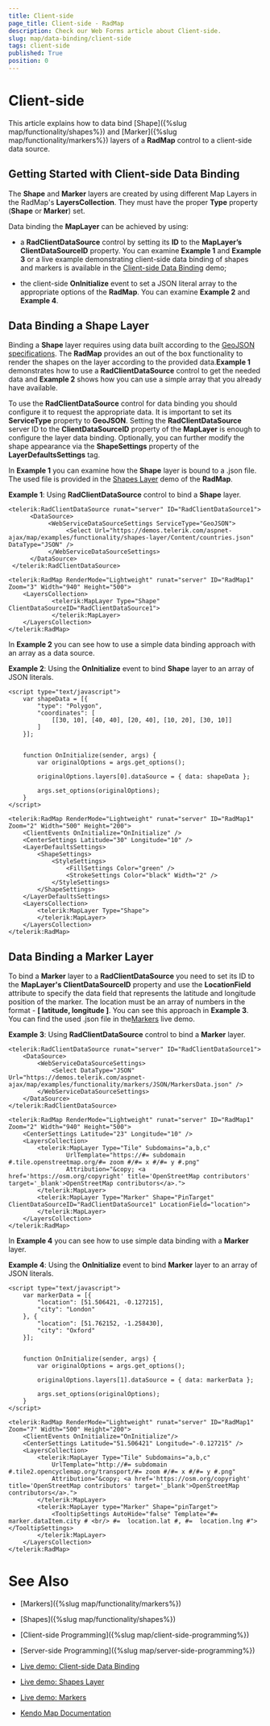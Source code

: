 ```yaml
---
title: Client-side
page_title: Client-side - RadMap
description: Check our Web Forms article about Client-side.
slug: map/data-binding/client-side
tags: client-side
published: True
position: 0
---
```


# Client-side

This article explains how to data bind [Shape]({%slug map/functionality/shapes%}) and [Marker]({%slug map/functionality/markers%}) layers of a **RadMap** control to a client-side data source.

## Getting Started with Client-side Data Binding

The **Shape** and **Marker** layers are created by using different Map Layers in the RadMap's **LayersCollection**. They must have the proper **Type** property (**Shape** or **Marker**) set.

Data binding the **MapLayer** can be achieved by using:

* a **RadClientDataSource** control by setting its **ID** to the **MapLayer’s ClientDataSourceID** property. You can examine **Example 1** and **Example 3** or a live example demonstrating client-side data binding of shapes and markers is available in the [Client-side Data Binding](https://demos.telerik.com/aspnet-ajax/map/examples/data-binding/client-side-data-binding/defaultcs.aspx) demo;

* the client-side **OnInitialize** event to set a JSON literal array to the appropriate options of the **RadMap**. You can examine **Example 2** and **Example 4**.

## Data Binding a Shape Layer

Binding a **Shape** layer requires using data built according to the [GeoJSON specifications](https://geojson.org/geojson-spec.html). The **RadMap** provides an out of the box functionality to render the shapes on the layer according to the provided data.**Example 1** demonstrates how to use a **RadClientDataSource** control to get the needed data and **Example 2** shows how you can use a simple array that you already have available.

To use the **RadClientDataSource** control for data binding you should configure it to request the appropriate data. It is important to set its **ServiceType** property to **GeoJSON**. Setting the **RadClientDataSource** server ID to the **ClientDataSourceID** property of the **MapLayer** is enough to configure the layer data binding. Optionally, you can further modify the shape appearance via the **ShapeSettings** property of the **LayerDefaultsSettings** tag.

In **Example 1** you can examine how the **Shape** layer is bound to a .json file. The used file is provided in the	[Shapes Layer](https://demos.telerik.com/aspnet-ajax/map/examples/functionality/shapes-layer/defaultcs.aspx) demo of the **RadMap**.

**Example 1**: Using **RadClientDataSource** control to bind a **Shape** layer.

````ASP.NET
<telerik:RadClientDataSource runat="server" ID="RadClientDataSource1">
	  <DataSource>
		   <WebServiceDataSourceSettings ServiceType="GeoJSON">
				<Select Url="https://demos.telerik.com/aspnet-ajax/map/examples/functionality/shapes-layer/Content/countries.json" DataType="JSON" />
		   </WebServiceDataSourceSettings>
	  </DataSource>
 </telerik:RadClientDataSource>

<telerik:RadMap RenderMode="Lightweight" runat="server" ID="RadMap1" Zoom="3" Width="940" Height="500">
	<LayersCollection>
			<telerik:MapLayer Type="Shape" ClientDataSourceID="RadClientDataSource1">
			</telerik:MapLayer>
	</LayersCollection>
</telerik:RadMap>
````

In **Example 2** you can see how to use a simple data binding approach with an array as a data source.

**Example 2**: Using the **OnInitialize** event to bind **Shape** layer to an array of JSON literals.

````ASP.NET
<script type="text/javascript">
	var shapeData = [{
		"type": "Polygon",
		"coordinates": [
			[[30, 10], [40, 40], [20, 40], [10, 20], [30, 10]]
		]
	}];


	function OnInitialize(sender, args) {
		var originalOptions = args.get_options();

		originalOptions.layers[0].dataSource = { data: shapeData };

		args.set_options(originalOptions);
	}
</script>

<telerik:RadMap RenderMode="Lightweight" runat="server" ID="RadMap1" Zoom="2" Width="500" Height="200"> 
	<ClientEvents OnInitialize="OnInitialize" />
	<CenterSettings Latitude="30" Longitude="10" />
	<LayerDefaultsSettings>
		<ShapeSettings>
			<StyleSettings>
				<FillSettings Color="green" />
				<StrokeSettings Color="black" Width="2" />
			</StyleSettings>
		</ShapeSettings>
	</LayerDefaultsSettings>
	<LayersCollection>
		<telerik:MapLayer Type="Shape">
		</telerik:MapLayer>
	</LayersCollection>
</telerik:RadMap>
````

## Data Binding a Marker Layer

To bind a **Marker** layer to a **RadClientDataSource** you need to set its ID to the **MapLayer's ClientDataSourceID** property and use the **LocationField** attribute to specify the data field that represents the latitude and longitude position of the marker. The location must be an array of numbers in the format - **[ latitude, longitude ]**. You can see this approach in **Example 3**. You can find the used .json file in the[Markers](https://demos.telerik.com/aspnet-ajax/map/examples/functionality/markers/defaultcs.aspx) live demo.

**Example 3**: Using **RadClientDataSource** control to bind a **Marker** layer.

````ASP.NET
<telerik:RadClientDataSource runat="server" ID="RadClientDataSource1">
	<DataSource>
		<WebServiceDataSourceSettings>
			<Select DataType="JSON" Url="https://demos.telerik.com/aspnet-ajax/map/examples/functionality/markers/JSON/MarkersData.json" />
		</WebServiceDataSourceSettings>
	</DataSource>
</telerik:RadClientDataSource>

<telerik:RadMap RenderMode="Lightweight" runat="server" ID="RadMap1" Zoom="2" Width="940" Height="500">
	<CenterSettings Latitude="23" Longitude="10" />
	<LayersCollection>
		<telerik:MapLayer Type="Tile" Subdomains="a,b,c"
				UrlTemplate="https://#= subdomain #.tile.openstreetmap.org/#= zoom #/#= x #/#= y #.png"
				Attribution="&copy; <a href='https://osm.org/copyright' title='OpenStreetMap contributors' target='_blank'>OpenStreetMap contributors</a>.">
		</telerik:MapLayer>
		<telerik:MapLayer Type="Marker" Shape="PinTarget" ClientDataSourceID="RadClientDataSource1" LocationField="location">
		</telerik:MapLayer>
	</LayersCollection>
</telerik:RadMap>
````

In **Example 4** you can see how to use simple data binding with a **Marker** layer.

**Example 4**: Using the **OnInitialize** event to bind **Marker** layer to an array of JSON literals.

````ASP.NET
<script type="text/javascript">
	var markerData = [{
		"location": [51.506421, -0.127215],
		"city": "London"
	}, {
		"location": [51.762152, -1.258430],
		"city": "Oxford"
	}];


	function OnInitialize(sender, args) {
		var originalOptions = args.get_options();

		originalOptions.layers[1].dataSource = { data: markerData };

		args.set_options(originalOptions);
	}
</script>

<telerik:RadMap RenderMode="Lightweight" runat="server" ID="RadMap1" Zoom="7" Width="500" Height="200">
	<ClientEvents OnInitialize="OnInitialize"/> 
	<CenterSettings Latitude="51.506421" Longitude="-0.127215" />
	<LayersCollection>
		<telerik:MapLayer Type="Tile" Subdomains="a,b,c"
			UrlTemplate="http://#= subdomain #.tile2.opencyclemap.org/transport/#= zoom #/#= x #/#= y #.png"
			Attribution="&copy; <a href='https://osm.org/copyright' title='OpenStreetMap contributors' target='_blank'>OpenStreetMap contributors</a>.">
		</telerik:MapLayer>
		<telerik:MapLayer type="Marker" Shape="pinTarget">
			<TooltipSettings AutoHide="false" Template="#= marker.dataItem.city # <br/> #=  location.lat #, #=  location.lng #"></TooltipSettings>
		</telerik:MapLayer>
	</LayersCollection>
</telerik:RadMap>
````

# See Also

 * [Markers]({%slug map/functionality/markers%})

 * [Shapes]({%slug map/functionality/shapes%})

 * [Client-side Programming]({%slug map/client-side-programming%})

 * [Server-side Programming]({%slug map/server-side-programming%})

 * [Live demo: Client-side Data Binding](https://demos.telerik.com/aspnet-ajax/map/examples/data-binding/client-side-data-binding/defaultcs.aspx)

 * [Live demo: Shapes Layer](https://demos.telerik.com/aspnet-ajax/map/examples/functionality/shapes-layer/defaultcs.aspx)

 * [Live demo: Markers](https://demos.telerik.com/aspnet-ajax/map/examples/functionality/markers/defaultcs.aspx)

 * [Kendo Map Documentation](https://docs.telerik.com/kendo-ui/api/dataviz/map)
